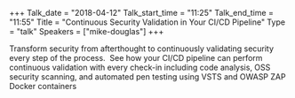+++
Talk_date = "2018-04-12"
Talk_start_time = "11:25"
Talk_end_time = "11:55"
Title = "Continuous Security Validation in Your CI/CD Pipeline"
Type = "talk"
Speakers = ["mike-douglas"]
+++

Transform security from afterthought to continuously validating security every step of the process.  See how your CI/CD pipeline can perform continuous validation with every check-in including code analysis, OSS security scanning, and automated pen testing using VSTS and OWASP ZAP Docker containers
